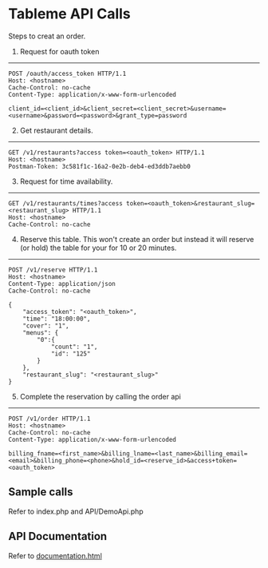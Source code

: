 # Tableme API Calls

Steps to creat an order.

1. Request for oauth token
------

```
POST /oauth/access_token HTTP/1.1
Host: <hostname>
Cache-Control: no-cache
Content-Type: application/x-www-form-urlencoded

client_id=<client_id>&client_secret=<client_secret>&username=<username>&password=<password>&grant_type=password
```

2. Get restaurant details. 
------

```
GET /v1/restaurants?access token=<oauth_token> HTTP/1.1
Host: <hostname>
Postman-Token: 3c581f1c-16a2-0e2b-deb4-ed3ddb7aebb0
```

3. Request for time availability.
------

```
GET /v1/restaurants/times?access token=<oauth_token>&restaurant_slug=<restaurant_slug> HTTP/1.1
Host: <hostname>
Cache-Control: no-cache
```

4. Reserve this table. This won't create an order but instead it will reserve (or hold) the table for your for 10 or 20 minutes.
------

```
POST /v1/reserve HTTP/1.1
Host: <hostname>
Content-Type: application/json
Cache-Control: no-cache

{
    "access_token": "<oauth_token>",
    "time": "18:00:00",
    "cover": "1",
    "menus": {
        "0":{
            "count": "1",
            "id": "125"
        }
    },
    "restaurant_slug": "<restaurant_slug>"
}
```

5. Complete the reservation by calling the order api
------

```
POST /v1/order HTTP/1.1
Host: <hostname>
Cache-Control: no-cache
Content-Type: application/x-www-form-urlencoded

billing_fname=<first_name>&billing_lname=<last_name>&billing_email=<email>&billing_phone=<phone>&hold_id=<reserve_id>&access+token=<oauth_token>
```

## Sample calls

Refer to index.php and API/DemoApi.php

## API Documentation

Refer to [documentation.html](documentation.html)
